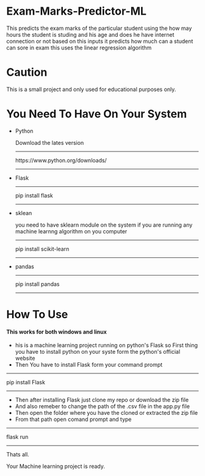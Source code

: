 # Exam-Marks-Predictor-ML
This predicts the exam marks of the particular student using the how may hours the student is studing and his age and does he have internet connection or not based on this inputs it predicts how much can a student can sore in exam this uses the linear regression algorithm <br>
# Caution 
This is a small project and only used for educational purposes only. <br>
# You Need To Have On Your System
<ul>
  <li>Python</li>
  <p>Download the lates version</p>
  <hr>
  https://www.python.org/downloads/
  <hr>
  <li>Flask</li>
  <hr>
  pip install flask
  <hr>
  <li>sklean</li>
  <p>you need to have sklearn module on the system if you are running any machine learnng algorithm on you computer</p>
  <hr>
  pip install scikit-learn
  <hr>
  <li>pandas</li>
  <hr>
  pip install pandas
  <hr>
</ul>

# How To Use 
<h4>This works for both windows and linux</h4>
<ul>
<li>his is a machine learning project running on python's Flask so First thing you have to install python on your syste form the python's official website<br></li>
<li>Then You have to install Flask form your command prompt <br></li>
</ul>
<hr>
pip install Flask
<hr>
<ul>
<li>Then after installing Flask just clone my repo or download the zip file<br></li>
<li>And also remeber to change the path of the .csv file in the app.py file<br> </li>
<li>Then open the folder where you have the cloned or extracted the zip file<br></li>
<li>From that path open comand prompt and type<br></li>
</ul>
<hr>
flask run
<hr>
<p>Thats all.<br></p>
<p>Your Machine learning project is ready.</p>
